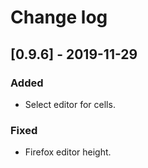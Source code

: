 # Change log

## [0.9.6] - 2019-11-29

### Added

- Select editor for cells.

### Fixed

- Firefox editor height.
